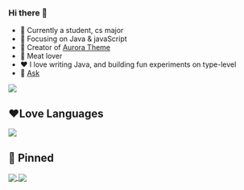### Hi there 👋

-  :ram: Currently a student, cs major
- :orange_book: Focusing on Java & javaScript
- :hammer: Creator of [Aurora Theme](https://github.com/vuepress-aurora/vuepress-theme-aurora)
- :meat_on_bone: Meat lover
- ❤️ I love writing Java, and building fun experiments on type-level
- 💬 <a href="tencent://message/?uin=2291308094">Ask</a> 

<img src="https://github-readme-stats.vercel.app/api?username=xcyeye" style=""/>



## ❤️Love Languages

<img src="https://github-readme-stats.vercel.app/api/top-langs/?username=xcyeye&langs_count=8&layout=compact"/>

## :hammer: Pinned 



<a href="https://github.com/blog-aurora/aurora-blog">
  <img align="center" src="https://github-readme-stats.vercel.app/api/pin/?username=blog-aurora&repo=aurora-blog" />
</a>
<a href="https://github.com/blog-aurora/vuepress-theme-aurora">
  <img align="center" src="https://github-readme-stats.vercel.app/api/pin/?username=blog-aurora&repo=vuepress-theme-aurora" />
</a>


